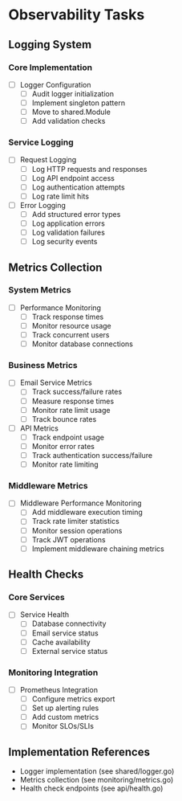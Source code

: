 # Observability Tasks

## Logging System
### Core Implementation
- [ ] Logger Configuration
  - [ ] Audit logger initialization
  - [ ] Implement singleton pattern
  - [ ] Move to shared.Module
  - [ ] Add validation checks

### Service Logging
- [ ] Request Logging
  - [ ] Log HTTP requests and responses
  - [ ] Log API endpoint access
  - [ ] Log authentication attempts
  - [ ] Log rate limit hits

- [ ] Error Logging
  - [ ] Add structured error types
  - [ ] Log application errors
  - [ ] Log validation failures
  - [ ] Log security events

## Metrics Collection
### System Metrics
- [ ] Performance Monitoring
  - [ ] Track response times
  - [ ] Monitor resource usage
  - [ ] Track concurrent users
  - [ ] Monitor database connections

### Business Metrics
- [ ] Email Service Metrics
  - [ ] Track success/failure rates
  - [ ] Measure response times
  - [ ] Monitor rate limit usage
  - [ ] Track bounce rates

- [ ] API Metrics
  - [ ] Track endpoint usage
  - [ ] Monitor error rates
  - [ ] Track authentication success/failure
  - [ ] Monitor rate limiting

### Middleware Metrics
- [ ] Middleware Performance Monitoring
  - [ ] Add middleware execution timing
  - [ ] Track rate limiter statistics
  - [ ] Monitor session operations
  - [ ] Track JWT operations
  - [ ] Implement middleware chaining metrics

## Health Checks
### Core Services
- [ ] Service Health
  - [ ] Database connectivity
  - [ ] Email service status
  - [ ] Cache availability
  - [ ] External service status

### Monitoring Integration
- [ ] Prometheus Integration
  - [ ] Configure metrics export
  - [ ] Set up alerting rules
  - [ ] Add custom metrics
  - [ ] Monitor SLOs/SLIs

## Implementation References
- Logger implementation (see shared/logger.go)
- Metrics collection (see monitoring/metrics.go)
- Health check endpoints (see api/health.go) 